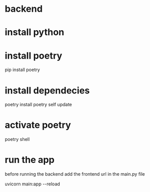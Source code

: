 # backend

# install python 

# install poetry
pip install poetry 

# install dependecies
poetry install
poetry self update

# activate poetry
poetry shell

# run the app
before running the backend add the frontend url in the main.py file

uvicorn main:app --reload